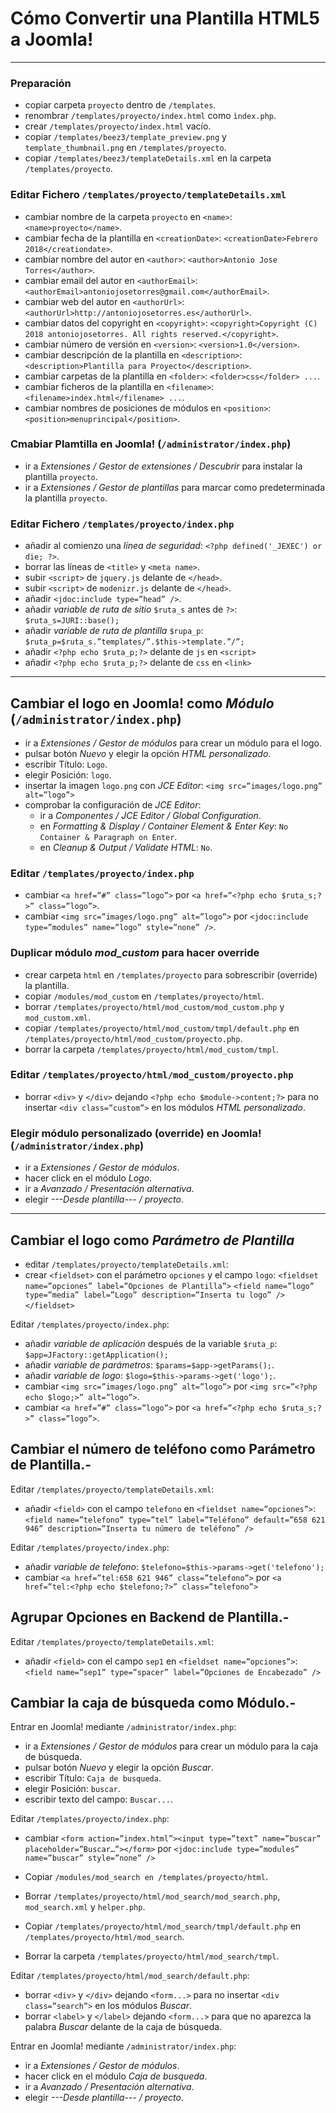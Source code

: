 # Cómo Convertir una Plantilla HTML5 a Joomla!
---
### Preparación
- copiar carpeta `proyecto` dentro de `/templates`.
- renombrar `/templates/proyecto/index.html` como `ìndex.php`.
- crear `/templates/proyecto/index.html` vacío.
- copiar `/templates/beez3/template_preview.png` y `template_thumbnail.png` en `/templates/proyecto`.
- copiar `/templates/beez3/templateDetails.xml` en la carpeta `/templates/proyecto`.

### Editar Fichero `/templates/proyecto/templateDetails.xml`
- cambiar nombre de la carpeta `proyecto` en `<name>`: `<name>proyecto</name>`.
- cambiar fecha de la plantilla en `<creationDate>`: `<creationDate>Febrero 2018</creationdate>`.
- cambiar nombre del autor en `<author>`: `<author>Antonio Jose Torres</author>`.
- cambiar email del autor en `<authorEmail>`: `<authorEmail>antoniojosetorres@gmail.com</authorEmail>`.
- cambiar web del autor en `<authorUrl>`: `<authorUrl>http://antoniojosetorres.es</authorUrl>`.
- cambiar datos del copyright en `<copyright>`: `<copyright>Copyright (C) 2018 antoniojosetorres. All rights reserved.</copyright>`.
- cambiar número de versión en `<version>`: `<version>1.0</version>`.
- cambiar descripción de la plantilla en `<description>`: `<description>Plantilla para Proyecto</description>`.
- cambiar carpetas de la plantilla en `<folder>`: `<folder>css</folder> ...`.
- cambiar ficheros de la plantilla en `<filename>`: `<filename>index.html</filename> ...`.
- cambiar nombres de posiciones de módulos en `<position>`: `<position>menuprincipal</position>`.

### Cmabiar Plamtilla en Joomla! (`/administrator/index.php`)
- ir a _Extensiones / Gestor de extensiones / Descubrir_ para instalar la plantilla `proyecto`.
- ir a _Extensiones / Gestor de plantillas_ para marcar como predeterminada la plantilla `proyecto`.

### Editar Fichero `/templates/proyecto/index.php`
- añadir al comienzo una _línea de seguridad_: `<?php defined('_JEXEC') or die; ?>`.
- borrar las líneas de `<title>` y `<meta name>`.
- subir `<script>` de `jquery.js` delante de `</head>`.
- subir `<script>` de `modenizr.js` delante de `</head>`.
- añadir `<jdoc:include type=”head” />`.
- añadir _variable de ruta de sitio_ `$ruta_s` antes de `?>`: `$ruta_s=JURI::base();`
- añadir _variable de ruta de plantilla_ `$rupa_p`: `$ruta_p=$ruta_s.”templates/”.$this->template.”/”;`
- añadir `<?php echo $ruta_p;?>` delante de `js` en `<script>`
- añadir `<?php echo $ruta_p;?>` delante de `css` en `<link>`
---
## Cambiar el logo en Joomla! como *Módulo* (`/administrator/index.php`)
- ir a _Extensiones / Gestor de módulos_ para crear un módulo para el logo.
- pulsar botón _Nuevo_ y elegir la opción _HTML personalizado_.
- escribir Título: `Logo`.
- elegir Posición: `logo`.
- insertar la imagen `logo.png` con _JCE Editor_: `<img src=”images/logo.png” alt=”logo”>`
- comprobar la configuración de _JCE Editor_:
  - ir a _Componentes / JCE Editor / Global Configuration_.
  - en _Formatting & Display / Container Element & Enter Key_: `No Container & Paragraph on Enter`.
  - en _Cleanup & Output / Validate HTML_: `No`.

### Editar `/templates/proyecto/index.php`
- cambiar `<a href=”#” class=”logo”>` por `<a href=”<?php echo $ruta_s;?>” class=”logo”>`.
- cambiar `<img src=”images/logo.png” alt=”logo”>` por `<jdoc:include type=”modules” name=”logo” style=”none” />`.

### Duplicar módulo *mod_custom* para hacer override
- crear carpeta `html` en `/templates/proyecto` para sobrescribir (override) la plantilla.
- copiar `/modules/mod_custom` en `/templates/proyecto/html`.
- borrar `/templates/proyecto/html/mod_custom/mod_custom.php` y `mod_custom.xml`.
- copiar `/templates/proyecto/html/mod_custom/tmpl/default.php` en `/templates/proyecto/html/mod_custom/proyecto.php`.
- borrar la carpeta `/templates/proyecto/html/mod_custom/tmpl`.

### Editar `/templates/proyecto/html/mod_custom/proyecto.php`
- borrar `<div>` y `</div>` dejando `<?php echo $module->content;?>` para no insertar `<div class=”custom”>` en los módulos _HTML personalizado_.

### Elegir módulo personalizado (override) en Joomla! (`/administrator/index.php`)
- ir a _Extensiones / Gestor de módulos_.
- hacer click en el módulo _Logo_.
- ir a _Avanzado / Presentación alternativa_.
- elegir _---Desde plantilla--- / proyecto_.
---
## Cambiar el logo como *Parámetro de Plantilla*
- editar `/templates/proyecto/templateDetails.xml`:
- crear `<fieldset>` con el parámetro `opciones` y el campo `logo`:
  `<fieldset name=”opciones” label=”Opciones de Plantilla”>`
  `<field name=”logo” type=”media” label=”Logo” description=”Inserta tu logo” />`
  `</fieldset>`

Editar `/templates/proyecto/index.php`:
- añadir _variable de aplicación_ después de la variable `$ruta_p`: `$app=JFactory::getApplication();`
- añadir _variable de parámetros_: `$params=$app->getParams();`.
- añadir _variable de logo_: `$logo=$this->params->get('logo');`.
- cambiar `<img src=”images/logo.png” alt=”logo”>` por `<img src=”<?php echo $logo;>” alt=”logo”>`.
- cambiar `<a href=”#” class=”logo”>` por `<a href=”<?php echo $ruta_s;?>” class=”logo”>`.

## Cambiar el número de teléfono como Parámetro de Plantilla.-
Editar `/templates/proyecto/templateDetails.xml`:
- añadir `<field>` con el campo `telefono` en `<fieldset name=”opciones”>`: `<field name=”telefono” type=”tel” label=”Teléfono” default=”658 621 946” description=”Inserta tu número de teléfono” />`

Editar `/templates/proyecto/index.php`:
- añadir _variable de telefono_: `$telefono=$this->params->get('telefono');`
- cambiar `<a href=”tel:658 621 946” class=”telefono”>` por
`<a href=”tel:<?php echo $telefono;?>” class=”telefono”>`

## Agrupar Opciones en Backend de Plantilla.-
Editar `/templates/proyecto/templateDetails.xml`:
- añadir `<field>` con el campo `sep1` en `<fieldset name=”opciones”>`: `<field name=”sep1” type=”spacer” label=”Opciones de Encabezado” />`

## Cambiar la caja de búsqueda como Módulo.-
Entrar en Joomla! mediante `/administrator/index.php`:
- ir a _Extensiones / Gestor de módulos_ para crear un módulo para la caja de búsqueda.
- pulsar botón _Nuevo_ y elegir la opción _Buscar_.
- escribir Título: `Caja de busqueda`.
- elegir Posición: `buscar`.
- escribir texto del campo: `Buscar...`.

Editar `/templates/proyecto/index.php`:
- cambiar `<form action=”index.html”><input type=”text” name=”buscar” placeholder=”Buscar…”></form>` por `<jdoc:include type=”modules” name=”buscar” style=”none” />`

- Copiar `/modules/mod_search en /templates/proyecto/html`.
- Borrar `/templates/proyecto/html/mod_search/mod_search.php`, `mod_search.xml` y `helper.php`.
- Copiar `/templates/proyecto/html/mod_search/tmpl/default.php` en `/templates/proyecto/html/mod_search`.
- Borrar la carpeta `/templates/proyecto/html/mod_search/tmpl`.

Editar `/templates/proyecto/html/mod_search/default.php`:
- borrar `<div>` y `</div>` dejando `<form...>` para no insertar `<div class=”search”>` en los módulos _Buscar_.
- borrar `<label>` y `</label>` dejando `<form...>` para que no aparezca la palabra _Buscar_ delante de la caja de búsqueda.

Entrar en Joomla! mediante `/administrator/index.php`:
- ir a _Extensiones / Gestor de módulos_.
- hacer click en el módulo _Caja de busqueda_.
- ir a _Avanzado / Presentación alternativa_.
- elegir _---Desde plantilla--- / proyecto_.
